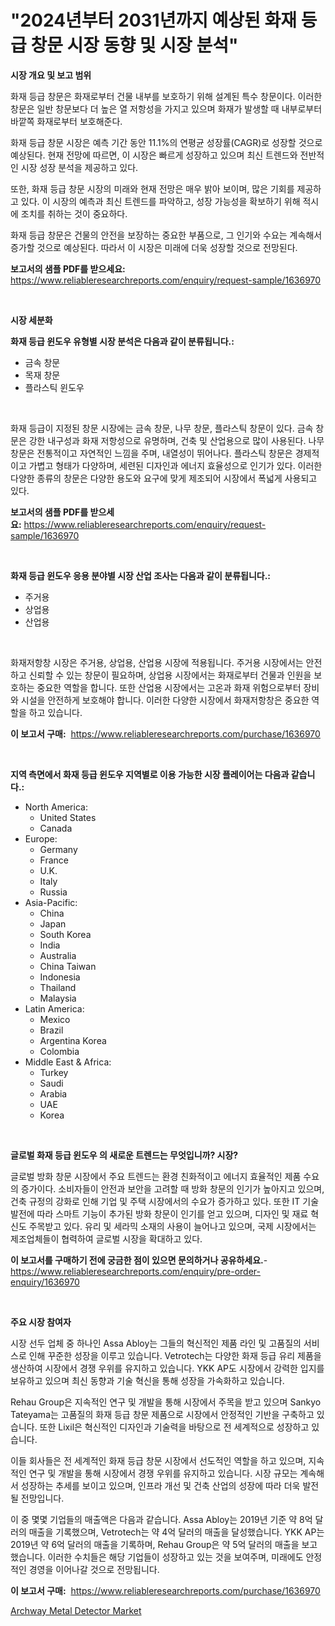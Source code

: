 <p><h1>"2024년부터 2031년까지 예상된 화재 등급 창문 시장 동향 및 시장 분석"</h1></p><p><strong>시장 개요 및 보고 범위</strong></p>
<p><p>화재 등급 창문은 화재로부터 건물 내부를 보호하기 위해 설계된 특수 창문이다. 이러한 창문은 일반 창문보다 더 높은 열 저항성을 가지고 있으며 화재가 발생할 때 내부로부터 바깥쪽 화재로부터 보호해준다. </p><p>화재 등급 창문 시장은 예측 기간 동안 11.1%의 연평균 성장률(CAGR)로 성장할 것으로 예상된다. 현재 전망에 따르면, 이 시장은 빠르게 성장하고 있으며 최신 트렌드와 전반적인 시장 성장 분석을 제공하고 있다. </p><p>또한, 화재 등급 창문 시장의 미래와 현재 전망은 매우 밝아 보이며, 많은 기회를 제공하고 있다. 이 시장의 예측과 최신 트렌드를 파악하고, 성장 가능성을 확보하기 위해 적시에 조치를 취하는 것이 중요하다. </p><p>화재 등급 창문은 건물의 안전을 보장하는 중요한 부품으로, 그 인기와 수요는 계속해서 증가할 것으로 예상된다. 따라서 이 시장은 미래에 더욱 성장할 것으로 전망된다.</p></p>
<p><strong>보고서의 샘플 PDF를 받으세요:</strong> <a href="https://www.reliableresearchreports.com/enquiry/request-sample/1636970">https://www.reliableresearchreports.com/enquiry/request-sample/1636970</a></p>
<p>&nbsp;</p>
<p><strong>시장 세분화</strong></p>
<p><strong>화재 등급 윈도우 유형별 시장 분석은 다음과 같이 분류됩니다.:</strong></p>
<p><ul><li>금속 창문</li><li>목재 창문</li><li>플라스틱 윈도우</li></ul></p>
<p>&nbsp;</p>
<p><p>화재 등급이 지정된 창문 시장에는 금속 창문, 나무 창문, 플라스틱 창문이 있다. 금속 창문은 강한 내구성과 화재 저항성으로 유명하며, 건축 및 산업용으로 많이 사용된다. 나무 창문은 전통적이고 자연적인 느낌을 주며, 내열성이 뛰어나다. 플라스틱 창문은 경제적이고 가볍고 형태가 다양하며, 세련된 디자인과 에너지 효율성으로 인기가 있다. 이러한 다양한 종류의 창문은 다양한 용도와 요구에 맞게 제조되어 시장에서 폭넓게 사용되고 있다.</p></p>
<p><strong>보고서의 샘플 PDF를 받으세요:</strong>&nbsp;<a href="https://www.reliableresearchreports.com/enquiry/request-sample/1636970">https://www.reliableresearchreports.com/enquiry/request-sample/1636970</a></p>
<p>&nbsp;</p>
<p><strong> 화재 등급 윈도우 응용 분야별 시장 산업 조사는 다음과 같이 분류됩니다.:</strong></p>
<p><ul><li>주거용</li><li>상업용</li><li>산업용</li></ul></p>
<p>&nbsp;</p>
<p><p>화재저항창 시장은 주거용, 상업용, 산업용 시장에 적용됩니다. 주거용 시장에서는 안전하고 신뢰할 수 있는 창문이 필요하며, 상업용 시장에서는 화재로부터 건물과 인원을 보호하는 중요한 역할을 합니다. 또한 산업용 시장에서는 고온과 화재 위험으로부터 장비와 시설을 안전하게 보호해야 합니다. 이러한 다양한 시장에서 화재저항창은 중요한 역할을 하고 있습니다.</p></p>
<p><strong>이 보고서 구매:</strong>&nbsp; <a href="https://www.reliableresearchreports.com/purchase/1636970">https://www.reliableresearchreports.com/purchase/1636970</a></p>
<p>&nbsp;</p>
<p><strong>지역 측면에서 화재 등급 윈도우 지역별로 이용 가능한 시장 플레이어는 다음과 같습니다.:</strong></p>
<p><ul>
    <li>
        North America:
        <ul>
            <li>United States</li>
            <li>Canada</li>
        </ul>
    </li>
    <li>
        Europe:
        <ul>
            <li>Germany</li>
            <li>France</li>
            <li>U.K.</li>
            <li>Italy</li>
            <li>Russia</li>
        </ul>
    </li>
    <li>
        Asia-Pacific:
        <ul>
            <li>China</li>
            <li>Japan</li>
            <li>South Korea</li>
            <li>India</li>
            <li>Australia</li>
            <li>China Taiwan</li>
            <li>Indonesia</li>
            <li>Thailand</li>
            <li>Malaysia</li>
        </ul>
    </li>
    <li>
        Latin America:
        <ul>
            <li>Mexico</li>
            <li>Brazil</li>
            <li>Argentina Korea</li>
            <li>Colombia</li>
        </ul>
    </li>
    <li>
        Middle East & Africa:
        <ul>
            <li>Turkey</li>
            <li>Saudi</li>
            <li>Arabia</li>
            <li>UAE</li>
            <li>Korea</li>
        </ul>
    </li>
    </ul></p>
<p>&nbsp;</p>
<p><strong>글로벌 화재 등급 윈도우 의 새로운 트렌드는 무엇입니까? 시장?</strong></p>
<p><p>글로벌 방화 창문 시장에서 주요 트렌드는 환경 친화적이고 에너지 효율적인 제품 수요의 증가이다. 소비자들이 안전과 보안을 고려할 때 방화 창문의 인기가 높아지고 있으며, 건축 규정의 강화로 인해 기업 및 주택 시장에서의 수요가 증가하고 있다. 또한 IT 기술 발전에 따라 스마트 기능이 추가된 방화 창문이 인기를 얻고 있으며, 디자인 및 재료 혁신도 주목받고 있다. 유리 및 세라믹 소재의 사용이 늘어나고 있으며, 국제 시장에서는 제조업체들이 협력하여 글로벌 시장을 확대하고 있다.</p></p>
<p><strong>이 보고서를 구매하기 전에 궁금한 점이 있으면 문의하거나 공유하세요.</strong>- <a href="https://www.reliableresearchreports.com/enquiry/pre-order-enquiry/1636970">https://www.reliableresearchreports.com/enquiry/pre-order-enquiry/1636970</a></p>
<p>&nbsp;</p>
<p><strong>주요 시장 참여자</strong></p>
<p><p>시장 선두 업체 중 하나인 Assa Abloy는 그들의 혁신적인 제품 라인 및 고품질의 서비스로 인해 꾸준한 성장을 이루고 있습니다. Vetrotech는 다양한 화재 등급 유리 제품을 생산하여 시장에서 경쟁 우위를 유지하고 있습니다. YKK AP도 시장에서 강력한 입지를 보유하고 있으며 최신 동향과 기술 혁신을 통해 성장을 가속화하고 있습니다. </p><p>Rehau Group은 지속적인 연구 및 개발을 통해 시장에서 주목을 받고 있으며 Sankyo Tateyama는 고품질의 화재 등급 창문 제품으로 시장에서 안정적인 기반을 구축하고 있습니다. 또한 Lixil은 혁신적인 디자인과 기술력을 바탕으로 전 세계적으로 성장하고 있습니다.</p><p>이들 회사들은 전 세계적인 화재 등급 창문 시장에서 선도적인 역할을 하고 있으며, 지속적인 연구 및 개발을 통해 시장에서 경쟁 우위를 유지하고 있습니다. 시장 규모는 계속해서 성장하는 추세를 보이고 있으며, 인프라 개선 및 건축 산업의 성장에 따라 더욱 발전될 전망입니다.</p><p>이 중 몇몇 기업들의 매출액은 다음과 같습니다. Assa Abloy는 2019년 기준 약 8억 달러의 매출을 기록했으며, Vetrotech는 약 4억 달러의 매출을 달성했습니다. YKK AP는 2019년 약 6억 달러의 매출을 기록하며, Rehau Group은 약 5억 달러의 매출을 보고했습니다. 이러한 수치들은 해당 기업들이 성장하고 있는 것을 보여주며, 미래에도 안정적인 경영을 이어나갈 것으로 전망됩니다.</p></p>
<p><strong>이 보고서 구매:</strong>&nbsp;&nbsp;<a href="https://www.reliableresearchreports.com/purchase/1636970">https://www.reliableresearchreports.com/purchase/1636970</a></p>
<p><p><a href="https://view.publitas.com/reportprime-1/archway-metal-detector-market-size-global-industry-overview-market-segmentation-and-forecast-2024-to-2031/">Archway Metal Detector Market</a></p></p>
